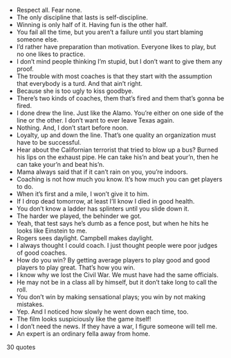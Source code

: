  - Respect all. Fear none.
 - The only discipline that lasts is self-discipline.
 - Winning is only half of it. Having fun is the other half.
 - You fail all the time, but you aren’t a failure until you start blaming someone else.
 - I’d rather have preparation than motivation. Everyone likes to play, but no one likes to practice.
 - I don’t mind people thinking I’m stupid, but I don’t want to give them any proof.
 - The trouble with most coaches is that they start with the assumption that everybody is a turd. And that ain’t right.
 - Because she is too ugly to kiss goodbye.
 - There’s two kinds of coaches, them that’s fired and them that’s gonna be fired.
 - I done drew the line. Just like the Alamo. You’re either on one side of the line or the other. I don’t want to ever leave Texas again.
 - Nothing. And, I don’t start before noon.
 - Loyalty, up and down the line. That’s one quality an organization must have to be successful.
 - Hear about the Californian terrorist that tried to blow up a bus? Burned his lips on the exhaust pipe. He can take his’n and beat your’n, then he can take your’n and beat his’n.
 - Mama always said that if it can’t rain on you, you’re indoors.
 - Coaching is not how much you know. It’s how much you can get players to do.
 - When it’s first and a mile, I won’t give it to him.
 - If I drop dead tomorrow, at least I’ll know I died in good health.
 - You don’t know a ladder has splinters until you slide down it.
 - The harder we played, the behinder we got.
 - Yeah, that test says he’s dumb as a fence post, but when he hits he looks like Einstein to me.
 - Rogers sees daylight. Campbell makes daylight.
 - I always thought I could coach. I just thought people were poor judges of good coaches.
 - How do you win? By getting average players to play good and good players to play great. That’s how you win.
 - I know why we lost the Civil War. We must have had the same officials.
 - He may not be in a class all by himself, but it don’t take long to call the roll.
 - You don’t win by making sensational plays; you win by not making mistakes.
 - Yep. And I noticed how slowly he went down each time, too.
 - The film looks suspiciously like the game itself!
 - I don’t need the news. If they have a war, I figure someone will tell me.
 - An expert is an ordinary fella away from home.

30 quotes
